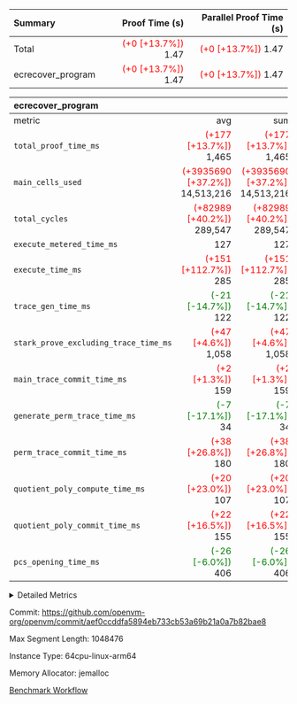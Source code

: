 | Summary | Proof Time (s) | Parallel Proof Time (s) |
|:---|---:|---:|
| Total | <span style='color: red'>(+0 [+13.7%])</span> 1.47 | <span style='color: red'>(+0 [+13.7%])</span> 1.47 |
| ecrecover_program | <span style='color: red'>(+0 [+13.7%])</span> 1.47 | <span style='color: red'>(+0 [+13.7%])</span> 1.47 |


| ecrecover_program |||||
|:---|---:|---:|---:|---:|
|metric|avg|sum|max|min|
| `total_proof_time_ms ` | <span style='color: red'>(+177 [+13.7%])</span> 1,465 | <span style='color: red'>(+177 [+13.7%])</span> 1,465 | <span style='color: red'>(+177 [+13.7%])</span> 1,465 | <span style='color: red'>(+177 [+13.7%])</span> 1,465 |
| `main_cells_used     ` | <span style='color: red'>(+3935690 [+37.2%])</span> 14,513,216 | <span style='color: red'>(+3935690 [+37.2%])</span> 14,513,216 | <span style='color: red'>(+3935690 [+37.2%])</span> 14,513,216 | <span style='color: red'>(+3935690 [+37.2%])</span> 14,513,216 |
| `total_cycles        ` | <span style='color: red'>(+82989 [+40.2%])</span> 289,547 | <span style='color: red'>(+82989 [+40.2%])</span> 289,547 | <span style='color: red'>(+82989 [+40.2%])</span> 289,547 | <span style='color: red'>(+82989 [+40.2%])</span> 289,547 |
| `execute_metered_time_ms` |  127 |  127 |  127 |  127 |
| `execute_time_ms     ` | <span style='color: red'>(+151 [+112.7%])</span> 285 | <span style='color: red'>(+151 [+112.7%])</span> 285 | <span style='color: red'>(+151 [+112.7%])</span> 285 | <span style='color: red'>(+151 [+112.7%])</span> 285 |
| `trace_gen_time_ms   ` | <span style='color: green'>(-21 [-14.7%])</span> 122 | <span style='color: green'>(-21 [-14.7%])</span> 122 | <span style='color: green'>(-21 [-14.7%])</span> 122 | <span style='color: green'>(-21 [-14.7%])</span> 122 |
| `stark_prove_excluding_trace_time_ms` | <span style='color: red'>(+47 [+4.6%])</span> 1,058 | <span style='color: red'>(+47 [+4.6%])</span> 1,058 | <span style='color: red'>(+47 [+4.6%])</span> 1,058 | <span style='color: red'>(+47 [+4.6%])</span> 1,058 |
| `main_trace_commit_time_ms` | <span style='color: red'>(+2 [+1.3%])</span> 159 | <span style='color: red'>(+2 [+1.3%])</span> 159 | <span style='color: red'>(+2 [+1.3%])</span> 159 | <span style='color: red'>(+2 [+1.3%])</span> 159 |
| `generate_perm_trace_time_ms` | <span style='color: green'>(-7 [-17.1%])</span> 34 | <span style='color: green'>(-7 [-17.1%])</span> 34 | <span style='color: green'>(-7 [-17.1%])</span> 34 | <span style='color: green'>(-7 [-17.1%])</span> 34 |
| `perm_trace_commit_time_ms` | <span style='color: red'>(+38 [+26.8%])</span> 180 | <span style='color: red'>(+38 [+26.8%])</span> 180 | <span style='color: red'>(+38 [+26.8%])</span> 180 | <span style='color: red'>(+38 [+26.8%])</span> 180 |
| `quotient_poly_compute_time_ms` | <span style='color: red'>(+20 [+23.0%])</span> 107 | <span style='color: red'>(+20 [+23.0%])</span> 107 | <span style='color: red'>(+20 [+23.0%])</span> 107 | <span style='color: red'>(+20 [+23.0%])</span> 107 |
| `quotient_poly_commit_time_ms` | <span style='color: red'>(+22 [+16.5%])</span> 155 | <span style='color: red'>(+22 [+16.5%])</span> 155 | <span style='color: red'>(+22 [+16.5%])</span> 155 | <span style='color: red'>(+22 [+16.5%])</span> 155 |
| `pcs_opening_time_ms ` | <span style='color: green'>(-26 [-6.0%])</span> 406 | <span style='color: green'>(-26 [-6.0%])</span> 406 | <span style='color: green'>(-26 [-6.0%])</span> 406 | <span style='color: green'>(-26 [-6.0%])</span> 406 |



<details>
<summary>Detailed Metrics</summary>

| group | num_segments | keygen_time_ms | fri.log_blowup | execute_metered_time_ms | commit_exe_time_ms |
| --- | --- | --- | --- | --- | --- |
| ecrecover_program | 1 | 932 | 1 | 127 | 7 | 

| group | air_name | quotient_deg | interactions | constraints |
| --- | --- | --- | --- | --- |
| ecrecover_program | AccessAdapterAir<16> | 2 | 5 | 12 | 
| ecrecover_program | AccessAdapterAir<2> | 2 | 5 | 12 | 
| ecrecover_program | AccessAdapterAir<32> | 2 | 5 | 12 | 
| ecrecover_program | AccessAdapterAir<4> | 2 | 5 | 12 | 
| ecrecover_program | AccessAdapterAir<8> | 2 | 5 | 12 | 
| ecrecover_program | BitwiseOperationLookupAir<8> | 2 | 2 | 4 | 
| ecrecover_program | KeccakVmAir | 2 | 321 | 4,513 | 
| ecrecover_program | MemoryMerkleAir<8> | 2 | 4 | 39 | 
| ecrecover_program | PersistentBoundaryAir<8> | 2 | 3 | 7 | 
| ecrecover_program | PhantomAir | 2 | 3 | 5 | 
| ecrecover_program | Poseidon2PeripheryAir<BabyBearParameters>, 1> | 2 | 1 | 286 | 
| ecrecover_program | ProgramAir | 1 | 1 | 4 | 
| ecrecover_program | RangeTupleCheckerAir<2> | 1 | 1 | 4 | 
| ecrecover_program | Rv32HintStoreAir | 2 | 18 | 28 | 
| ecrecover_program | VariableRangeCheckerAir | 1 | 1 | 4 | 
| ecrecover_program | VmAirWrapper<Rv32BaseAluAdapterAir, BaseAluCoreAir<4, 8> | 2 | 20 | 37 | 
| ecrecover_program | VmAirWrapper<Rv32BaseAluAdapterAir, LessThanCoreAir<4, 8> | 2 | 18 | 40 | 
| ecrecover_program | VmAirWrapper<Rv32BaseAluAdapterAir, ShiftCoreAir<4, 8> | 2 | 24 | 91 | 
| ecrecover_program | VmAirWrapper<Rv32BranchAdapterAir, BranchEqualCoreAir<4> | 2 | 11 | 20 | 
| ecrecover_program | VmAirWrapper<Rv32BranchAdapterAir, BranchLessThanCoreAir<4, 8> | 2 | 13 | 35 | 
| ecrecover_program | VmAirWrapper<Rv32CondRdWriteAdapterAir, Rv32JalLuiCoreAir> | 2 | 10 | 18 | 
| ecrecover_program | VmAirWrapper<Rv32IsEqualModAdapterAir<2, 1, 32, 32>, ModularIsEqualCoreAir<32, 4, 8> | 2 | 25 | 225 | 
| ecrecover_program | VmAirWrapper<Rv32JalrAdapterAir, Rv32JalrCoreAir> | 2 | 16 | 20 | 
| ecrecover_program | VmAirWrapper<Rv32LoadStoreAdapterAir, LoadSignExtendCoreAir<4, 8> | 2 | 18 | 33 | 
| ecrecover_program | VmAirWrapper<Rv32LoadStoreAdapterAir, LoadStoreCoreAir<4> | 2 | 17 | 40 | 
| ecrecover_program | VmAirWrapper<Rv32MultAdapterAir, DivRemCoreAir<4, 8> | 2 | 25 | 84 | 
| ecrecover_program | VmAirWrapper<Rv32MultAdapterAir, MulHCoreAir<4, 8> | 2 | 24 | 31 | 
| ecrecover_program | VmAirWrapper<Rv32MultAdapterAir, MultiplicationCoreAir<4, 8> | 2 | 19 | 19 | 
| ecrecover_program | VmAirWrapper<Rv32RdWriteAdapterAir, Rv32AuipcCoreAir> | 2 | 12 | 14 | 
| ecrecover_program | VmAirWrapper<Rv32VecHeapAdapterAir<1, 2, 2, 32, 32>, FieldExpressionCoreAir> | 2 | 415 | 480 | 
| ecrecover_program | VmAirWrapper<Rv32VecHeapAdapterAir<2, 1, 1, 32, 32>, FieldExpressionCoreAir> | 2 | 158 | 190 | 
| ecrecover_program | VmAirWrapper<Rv32VecHeapAdapterAir<2, 2, 2, 32, 32>, FieldExpressionCoreAir> | 2 | 428 | 457 | 
| ecrecover_program | VmConnectorAir | 2 | 5 | 11 | 

| group | air_name | segment | rows | prep_cols | perm_cols | main_cols | cells |
| --- | --- | --- | --- | --- | --- | --- | --- |
| ecrecover_program | AccessAdapterAir<16> | 0 | 16,384 |  | 16 | 25 | 671,744 | 
| ecrecover_program | AccessAdapterAir<32> | 0 | 8,192 |  | 16 | 41 | 466,944 | 
| ecrecover_program | AccessAdapterAir<8> | 0 | 32,768 |  | 16 | 17 | 1,081,344 | 
| ecrecover_program | BitwiseOperationLookupAir<8> | 0 | 65,536 | 3 | 8 | 2 | 655,360 | 
| ecrecover_program | KeccakVmAir | 0 | 128 |  | 1,056 | 3,163 | 540,032 | 
| ecrecover_program | MemoryMerkleAir<8> | 0 | 4,096 |  | 16 | 32 | 196,608 | 
| ecrecover_program | PersistentBoundaryAir<8> | 0 | 4,096 |  | 12 | 20 | 131,072 | 
| ecrecover_program | PhantomAir | 0 | 16 |  | 12 | 6 | 288 | 
| ecrecover_program | Poseidon2PeripheryAir<BabyBearParameters>, 1> | 0 | 4,096 |  | 8 | 300 | 1,261,568 | 
| ecrecover_program | ProgramAir | 0 | 16,384 |  | 8 | 10 | 294,912 | 
| ecrecover_program | RangeTupleCheckerAir<2> | 0 | 524,288 | 2 | 8 | 1 | 4,718,592 | 
| ecrecover_program | Rv32HintStoreAir | 0 | 256 |  | 44 | 32 | 19,456 | 
| ecrecover_program | VariableRangeCheckerAir | 0 | 262,144 | 2 | 8 | 1 | 2,359,296 | 
| ecrecover_program | VmAirWrapper<Rv32BaseAluAdapterAir, BaseAluCoreAir<4, 8> | 0 | 131,072 |  | 52 | 36 | 11,534,336 | 
| ecrecover_program | VmAirWrapper<Rv32BaseAluAdapterAir, LessThanCoreAir<4, 8> | 0 | 4,096 |  | 40 | 37 | 315,392 | 
| ecrecover_program | VmAirWrapper<Rv32BaseAluAdapterAir, ShiftCoreAir<4, 8> | 0 | 16,384 |  | 52 | 53 | 1,720,320 | 
| ecrecover_program | VmAirWrapper<Rv32BranchAdapterAir, BranchEqualCoreAir<4> | 0 | 16,384 |  | 28 | 26 | 884,736 | 
| ecrecover_program | VmAirWrapper<Rv32BranchAdapterAir, BranchLessThanCoreAir<4, 8> | 0 | 32,768 |  | 32 | 32 | 2,097,152 | 
| ecrecover_program | VmAirWrapper<Rv32CondRdWriteAdapterAir, Rv32JalLuiCoreAir> | 0 | 8,192 |  | 28 | 18 | 376,832 | 
| ecrecover_program | VmAirWrapper<Rv32IsEqualModAdapterAir<2, 1, 32, 32>, ModularIsEqualCoreAir<32, 4, 8> | 0 | 4,096 |  | 56 | 166 | 909,312 | 
| ecrecover_program | VmAirWrapper<Rv32JalrAdapterAir, Rv32JalrCoreAir> | 0 | 8,192 |  | 36 | 28 | 524,288 | 
| ecrecover_program | VmAirWrapper<Rv32LoadStoreAdapterAir, LoadSignExtendCoreAir<4, 8> | 0 | 4,096 |  | 52 | 36 | 360,448 | 
| ecrecover_program | VmAirWrapper<Rv32LoadStoreAdapterAir, LoadStoreCoreAir<4> | 0 | 131,072 |  | 52 | 41 | 12,189,696 | 
| ecrecover_program | VmAirWrapper<Rv32MultAdapterAir, MulHCoreAir<4, 8> | 0 | 8 |  | 72 | 39 | 888 | 
| ecrecover_program | VmAirWrapper<Rv32MultAdapterAir, MultiplicationCoreAir<4, 8> | 0 | 4,096 |  | 52 | 31 | 339,968 | 
| ecrecover_program | VmAirWrapper<Rv32RdWriteAdapterAir, Rv32AuipcCoreAir> | 0 | 4,096 |  | 28 | 20 | 196,608 | 
| ecrecover_program | VmAirWrapper<Rv32VecHeapAdapterAir<1, 2, 2, 32, 32>, FieldExpressionCoreAir> | 0 | 2,048 |  | 836 | 547 | 2,832,384 | 
| ecrecover_program | VmAirWrapper<Rv32VecHeapAdapterAir<2, 1, 1, 32, 32>, FieldExpressionCoreAir> | 0 | 32 |  | 320 | 263 | 18,656 | 
| ecrecover_program | VmAirWrapper<Rv32VecHeapAdapterAir<2, 2, 2, 32, 32>, FieldExpressionCoreAir> | 0 | 1,024 |  | 860 | 625 | 1,520,640 | 
| ecrecover_program | VmConnectorAir | 0 | 2 | 1 | 16 | 5 | 42 | 

| group | segment | trace_gen_time_ms | total_proof_time_ms | total_cycles | total_cells | stark_prove_excluding_trace_time_ms | quotient_poly_compute_time_ms | quotient_poly_commit_time_ms | perm_trace_commit_time_ms | pcs_opening_time_ms | main_trace_commit_time_ms | main_cells_used | generate_perm_trace_time_ms | execute_time_ms |
| --- | --- | --- | --- | --- | --- | --- | --- | --- | --- | --- | --- | --- | --- | --- |
| ecrecover_program | 0 | 122 | 1,465 | 289,547 | 48,238,441 | 1,058 | 107 | 155 | 180 | 406 | 159 | 14,513,216 | 34 | 285 | 

| group | segment | trace_height_constraint | weighted_sum | threshold |
| --- | --- | --- | --- | --- |
| ecrecover_program | 0 | 0 | 736,214 | 2,013,265,921 | 
| ecrecover_program | 0 | 1 | 2,272,988 | 2,013,265,921 | 
| ecrecover_program | 0 | 2 | 368,107 | 2,013,265,921 | 
| ecrecover_program | 0 | 3 | 3,796,833 | 2,013,265,921 | 
| ecrecover_program | 0 | 4 | 16,384 | 2,013,265,921 | 
| ecrecover_program | 0 | 5 | 8,192 | 2,013,265,921 | 
| ecrecover_program | 0 | 6 | 882,858 | 2,013,265,921 | 
| ecrecover_program | 0 | 7 | 16,448 | 2,013,265,921 | 
| ecrecover_program | 0 | 8 | 9,036,008 | 2,013,265,921 | 

</details>


Commit: https://github.com/openvm-org/openvm/commit/aef0ccddfa5894eb733cb53a69b21a0a7b82bae8

Max Segment Length: 1048476

Instance Type: 64cpu-linux-arm64

Memory Allocator: jemalloc

[Benchmark Workflow](https://github.com/openvm-org/openvm/actions/runs/15537919575)

